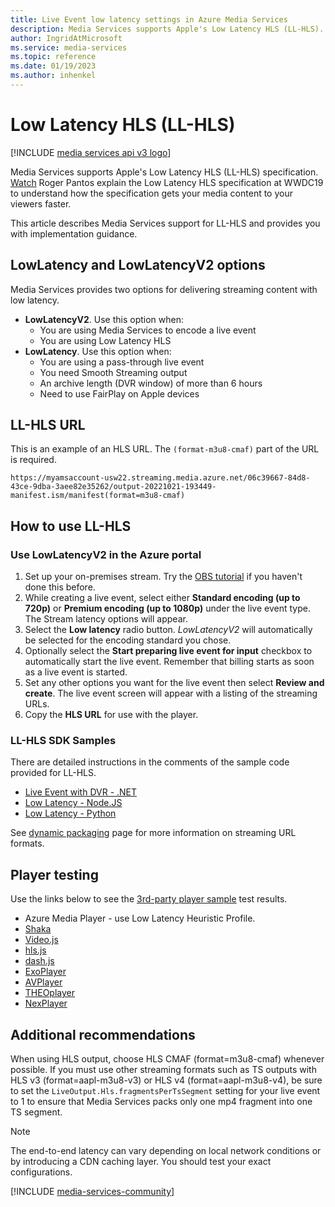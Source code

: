 ```yaml
---
title: Live Event low latency settings in Azure Media Services
description: Media Services supports Apple's Low Latency HLS (LL-HLS).  Watch Roger Pantos explain the Low Latency HLS specification at WWDC19 to get an understanding of how the specification works and what it can do you for you. This article describes Media Services support for LL-HLS and provides you with implementation guidance.
author: IngridAtMicrosoft
ms.service: media-services
ms.topic: reference
ms.date: 01/19/2023
ms.author: inhenkel
---
```


# Low Latency HLS (LL-HLS)

[!INCLUDE [media services api v3 logo](./includes/v3-hr.md)]

Media Services supports Apple's Low Latency HLS (LL-HLS) specification. [Watch](https://developer.apple.com/videos/play/wwdc2019/502/) Roger Pantos explain the Low Latency HLS specification at WWDC19 to understand how the specification gets your media content to your viewers faster.

This article describes Media Services support for LL-HLS and provides you with implementation guidance.

## LowLatency and LowLatencyV2 options

Media Services provides two options for delivering streaming content with low latency.

- **LowLatencyV2**. Use this option when:
  - You are using Media Services to encode a live event
  - You are using Low Latency HLS
- **LowLatency**. Use this option when:
  - You are using a pass-through live event
  - You need Smooth Streaming output
  - An archive length (DVR window) of more than 6 hours
  - Need to use FairPlay on Apple devices

## LL-HLS URL

This is an example of an HLS URL. The `(format-m3u8-cmaf)` part of the URL is required.

`https://myamsaccount-usw22.streaming.media.azure.net/06c39667-84d8-43ce-9dba-3aee82e35262/output-20221021-193449-manifest.ism/manifest(format=m3u8-cmaf)`

## How to use LL-HLS

### Use LowLatencyV2 in the Azure portal

1. Set up your on-premises stream. Try the [OBS tutorial](live-event-obs-quickstart.md) if you haven't done this before.
1. While creating a live event, select either **Standard encoding (up to 720p)** or **Premium encoding (up to 1080p)** under the live event type.  The Stream latency options will appear.
1. Select the **Low latency** radio button.  *LowLatencyV2* will automatically be selected for the encoding standard you chose.
1. Optionally select the **Start preparing live event for input** checkbox to automatically start the live event. Remember that billing starts as soon as a live event is started.
1. Set any other options you want for the live event then select **Review and create**. The live event screen will appear with a listing of the streaming URLs.
1. Copy the **HLS URL** for use with the player.

### LL-HLS SDK Samples

There are detailed instructions in the comments of the sample code provided for LL-HLS.

- [Live Event with DVR - .NET](https://github.com/Azure-Samples/media-services-v3-dotnet/blob/main/Live/LiveEventWithDVR/Program.cs)
- [Low Latency - Node.JS](https://github.com/Azure-Samples/media-services-v3-node-tutorials/blob/main/Live/720P_Low_Latency_Encoding_Live_Event/index.ts)
- [Low Latency - Python](https://github.com/Azure-Samples/media-services-v3-python/blob/main/Live/720p_Encoding_Live_Event_Low_Latency/720p_low_latency_encoding_live_event.py)

See [dynamic packaging](encode-dynamic-packaging-concept.md) page for more information on streaming URL formats.

## Player testing

Use the links below to see the [3rd-party player sample](https://github.com/Azure-Samples/media-services-3rdparty-player-samples) test results.

- Azure Media Player - use Low Latency Heuristic Profile.
- [Shaka ](https://github.com/Azure-Samples/media-services-3rdparty-player-samples/blob/master/docs/shaka#test-results)
- [Video.js](https://github.com/Azure-Samples/media-services-3rdparty-player-samples/blob/master/docs/video.js#test-results)
- [hls.js](https://github.com/Azure-Samples/media-services-3rdparty-player-samples/blob/master/docs/hls.js#test-results)
- [dash.js](https://github.com/Azure-Samples/media-services-3rdparty-player-samples/blob/master/docs/dash.js#test-results)
- [ExoPlayer](https://github.com/Azure-Samples/media-services-3rdparty-player-samples/blob/master/docs/exoplayer#test-results)
- [AVPlayer](https://github.com/Azure-Samples/media-services-3rdparty-player-samples/blob/master/docs/avplayer#test-results)
- [THEOplayer](https://github.com/Azure-Samples/media-services-3rdparty-player-samples/blob/master/docs/THEOplayer#test-results)
- [NexPlayer](https://github.com/Azure-Samples/media-services-3rdparty-player-samples/blob/master/docs/NexPlayer#test-results)

## Additional recommendations

When using HLS output, choose HLS CMAF (format=m3u8-cmaf) whenever possible. If you must use other streaming formats such as TS outputs with HLS v3 (format=aapl-m3u8-v3) or HLS v4 (format=aapl-m3u8-v4), be sure to set the `LiveOutput.Hls.fragmentsPerTsSegment` setting for your live event to 1 to ensure that Media Services packs only one mp4 fragment into one TS segment.

> [!NOTE]
> The end-to-end latency can vary depending on local network conditions or by introducing a CDN caching layer. You should test your exact configurations.

[!INCLUDE [media-services-community](includes/media-services-community.md)]

